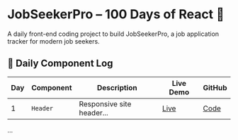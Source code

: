 # JobSeekerPro – 100 Days of React 🚀

A daily front-end coding project to build JobSeekerPro, a job application tracker for modern job seekers.

## 📆 Daily Component Log

| Day | Component | Description | Live Demo | GitHub |
|-----|-----------|-------------|-----------|--------|
| 1   | `Header`  | Responsive site header... | [Live]() | [Code]() |

...
